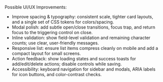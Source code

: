 Possible UI/UX Improvements:

- Improve spacing & typography: consistent scale, tighter card layouts, and a single set of CSS tokens for colors/spacing.
- Modal polish: add subtle open/close transitions, focus trap, and return focus to the triggering control on close.
- Inline validation: show field-level validation and remaining character counts; use clear, user-friendly messages.
- Responsive list: ensure list items compress cleanly on mobile and add a compact layout for small screens.
- Action feedback: show loading states and success toasts for add/edit/delete actions; disable controls while saving.
- Accessibility: keyboard navigation for sidebar and modals, ARIA labels for icon buttons, and color-contrast checks.
